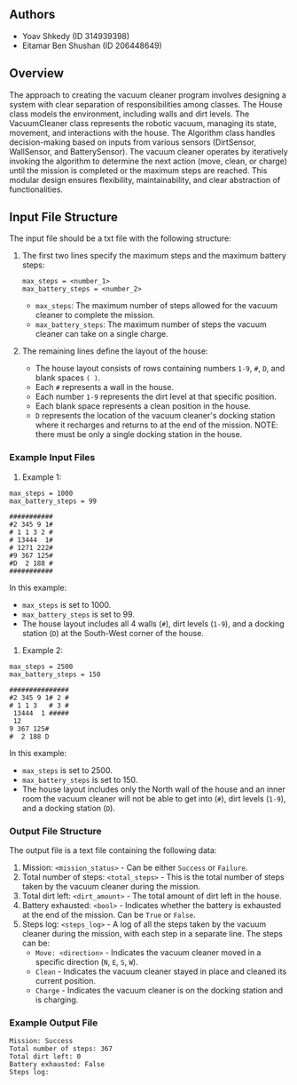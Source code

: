 ## Authors
- Yoav Shkedy (ID 314939398)
- Eitamar Ben Shushan (ID 206448649)

## Overview
The approach to creating the vacuum cleaner program involves designing a system with clear separation of responsibilities among classes. The House class models the environment, including walls and dirt levels. The VacuumCleaner class represents the robotic vacuum, managing its state, movement, and interactions with the house. The Algorithm class handles decision-making based on inputs from various sensors (DirtSensor, WallSensor, and BatterySensor). The vacuum cleaner operates by iteratively invoking the algorithm to determine the next action (move, clean, or charge) until the mission is completed or the maximum steps are reached. This modular design ensures flexibility, maintainability, and clear abstraction of functionalities.

## Input File Structure
The input file should be a txt file with the following structure:

1. The first two lines specify the maximum steps and the maximum battery steps:
    ```
    max_steps = <number_1>
    max_battery_steps = <number_2>
    ```
    - `max_steps`: The maximum number of steps allowed for the vacuum cleaner to complete the mission.
    - `max_battery_steps`: The maximum number of steps the vacuum cleaner can take on a single charge.


2. The remaining lines define the layout of the house:
    - The house layout consists of rows containing numbers `1-9`, `#`, `D`, and blank spaces `( )`.
    - Each `#` represents a wall in the house.
    - Each number `1-9` represents the dirt level at that specific position.
    - Each blank space represents a clean position in the house.
    - `D` represents the location of the vacuum cleaner's docking station where it recharges and returns to at the end of the mission. NOTE: there must be only a single docking station in the house.

### Example Input Files
1. Example 1:
```
max_steps = 1000
max_battery_steps = 99

###########
#2 345 9 1#
# 1 1 3 2 #
# 13444  1#
# 1271 222#
#9 367 125#
#D  2 188 #
###########
```

In this example:
- `max_steps` is set to 1000.
- `max_battery_steps` is set to 99.
- The house layout includes all 4 walls (`#`), dirt levels (`1-9`), and a docking station (`D`) at the South-West corner of the house.

1. Example 2:
```
max_steps = 2500
max_battery_steps = 150

###############
#2 345 9 1# 2 #
# 1 1 3   # 3 #
 13444  1 #####
 12
9 367 125#
#  2 188 D
```

In this example:
- `max_steps` is set to 2500.
- `max_battery_steps` is set to 150.
- The house layout includes only the North wall of the house and an inner room the vacuum cleaner will not be able to get into (`#`), dirt levels (`1-9`), and a docking station (`D`).

### Output File Structure

The output file is a text file containing the following data:

1. Mission: `<mission_status>` - Can be either `Success` or `Failure`.
2. Total number of steps: `<total_steps>` - This is the total number of steps taken by the vacuum cleaner during the mission.
3. Total dirt left: `<dirt_amount>` - The total amount of dirt left in the house.
4. Battery exhausted: `<bool>` - Indicates whether the battery is exhausted at the end of the mission. Can be `True` or `False`.
5. Steps log: `<steps_log>` - A log of all the steps taken by the vacuum cleaner during the mission, with each step in a separate line. The steps can be:
   - `Move: <direction>` - Indicates the vacuum cleaner moved in a specific direction (`N`, `E`, `S`, `W`).
   - `Clean` - Indicates the vacuum cleaner stayed in place and cleaned its current position.
   - `Charge` - Indicates the vacuum cleaner is on the docking station and is charging.

### Example Output File
```
Mission: Success
Total number of steps: 367
Total dirt left: 0
Battery exhausted: False
Steps log:
```